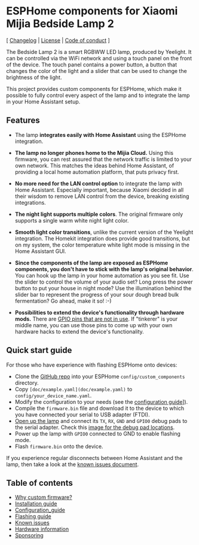# ESPHome components for Xiaomi Mijia Bedside Lamp 2

[ [Changelog](CHANGELOG.md) | [License](LICENSE.md) | [Code of conduct](CODE_OF_CONDUCT.md) ]

The Bedside Lamp 2 is a smart RGBWW LED lamp, produced by Yeelight. It can
be controlled via the WiFi network and using a touch panel on the front of
the device. The touch panel contains a power button, a button that changes
the color of the light and a slider that can be used to change the
brightness of the light.

This project provides custom components for ESPHome, which make it
possible to fully control every aspect of the lamp and to integrate the
lamp in your Home Assistant setup.

## Features

* The lamp **integrates easily with Home Assistant** using the ESPHome integration.

* **The lamp no longer phones home to the Mijia Cloud.** Using this firmware,
  you can rest assured that the network traffic is limited to your own network.
  This matches the ideas behind Home Assistant, of providing a local home
  automation platform, that puts privacy first.

* **No more need for the LAN control option** to integrate the lamp with
  Home Assistant. Especially important, because Xiaomi decided in all their
  wisdom to remove LAN control from the device, breaking existing integrations.

* **The night light supports multiple colors**. The original firmware only supports
  a single warm white night light color.

* **Smooth light color transitions**, unlike the current version of the Yeelight
  integration. The Homekit integration does provide good transitions, but on my
  system, the color temperature white light mode is missing in the Home Assistant GUI.

* **Since the components of the lamp are exposed as ESPHome components, you
  don't have to stick with the lamp's original behavior**. You can hook up the
  lamp in your home automation as you see fit. Use the slider to control the
  volume of your audio set? Long press the power button to put your house in
  night mode? Use the illumination behind the slider bar to represent the
  progress of your sour dough bread bulk fermentation?
  Go ahead, make it so! :-)
 
* **Possibilities to extend the device's functionality through hardware mods.**
  There are [GPIO pins that are not in use](doc/hardware.md#esp32-pinout).
  If "tinkerer" is your middle name, you can use those pins to come up with
  your own hardware hacks to extend the device's functionality. 

## Quick start guide

For those who have experience with flashing ESPHome onto devices:

* Clone the [GitHub repo](https://github.com/mmakaay/esphome-xiaomi_bslamp2)
  into your ESPHome `config/custom_components` directory.
* Copy `[doc/example.yaml](doc/example.yaml)` to `config/your_device_name.yaml`.
* Modify the configuration to your needs (see the [configuration guide](doc/configuration.md)]).
* Compile the `firmware.bin` file and download it to the device to which you
  have connected your serial to USB adapter (FTDI).
* [Open up the lamp](doc/flashing.md#opening-the-lamp-to-expose-the-pcb) and connect
  its `TX`, `RX`, `GND` and `GPIO0` debug pads to the serial adapter. Check this
  [image for the debug pad locations](doc/images/09_debug_pads_for_soldering.jpg).
* Power up the lamp with `GPIO0` connected to GND to enable flashing mode.
* Flash `firmware.bin` onto the device.

If you experience regular disconnects between Home Assistant and the lamp,
then take a look at the [known issues document](doc/known_issues.md).

## Table of contents

* [Why custom firmware?](doc/why_custom_firmware.md)
* [Installation guide](doc/installation.md)
* [Configuration_guide](doc/configuration.md)
* [Flashing guide](doc/flashing.md)
* [Known issues](doc/known_issues.md)
* [Hardware information](doc/hardware.md)
* [Sponsoring](doc/sponsoring.md)
